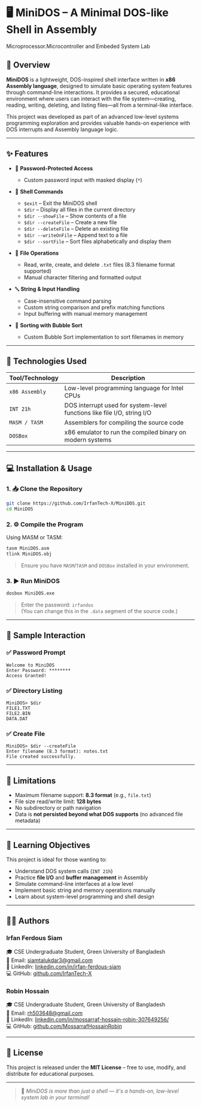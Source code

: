 # 🖥️ MiniDOS – A Minimal DOS-like Shell in Assembly
Microprocessor.Microcontroller and Embeded System Lab

## 📌 Overview

**MiniDOS** is a lightweight, DOS-inspired shell interface written in **x86 Assembly language**, designed to simulate basic operating system features through command-line interactions. It provides a secured, educational environment where users can interact with the file system—creating, reading, writing, deleting, and listing files—all from a terminal-like interface.

This project was developed as part of an advanced low-level systems programming exploration and provides valuable hands-on experience with DOS interrupts and Assembly language logic.

---

## ✨ Features

- 🔐 **Password-Protected Access**
  - Custom password input with masked display (`*`)

- 📝 **Shell Commands**
  - `$exit` – Exit the MiniDOS shell
  - `$dir` – Display all files in the current directory
  - `$dir --showFile` – Show contents of a file
  - `$dir --createFile` – Create a new file
  - `$dir --deleteFile` – Delete an existing file
  - `$dir --writeOnFile` – Append text to a file
  - `$dir --sortFile` – Sort files alphabetically and display them

- 📁 **File Operations**
  - Read, write, create, and delete `.txt` files (8.3 filename format supported)
  - Manual character filtering and formatted output

- 🔤 **String & Input Handling**
  - Case-insensitive command parsing
  - Custom string comparison and prefix matching functions
  - Input buffering with manual memory management

- 🔄 **Sorting with Bubble Sort**
  - Custom Bubble Sort implementation to sort filenames in memory

---

## 🔧 Technologies Used

| Tool/Technology | Description |
|------------------|-------------|
| `x86 Assembly`   | Low-level programming language for Intel CPUs |
| `INT 21h`        | DOS interrupt used for system-level functions like file I/O, string I/O |
| `MASM / TASM`    | Assemblers for compiling the source code |
| `DOSBox`         | x86 emulator to run the compiled binary on modern systems |

---

## 💻 Installation & Usage

### 1. 📥 Clone the Repository

```bash
git clone https://github.com/IrfanTech-X/MiniDOS.git
cd MiniDOS
```

### 2. ⚙️ Compile the Program

Using MASM or TASM:

```bash
tasm MiniDOS.asm
tlink MiniDOS.obj
```

> Ensure you have `MASM`/`TASM` and `DOSBox` installed in your environment.

### 3. ▶️ Run MiniDOS

```bash
dosbox MiniDOS.exe
```

> Enter the password: `irfandos`  
> (You can change this in the `.data` segment of the source code.)

---

## 🧪 Sample Interaction

### ✅ Password Prompt

```
Welcome to MiniDOS
Enter Password: ********
Access Granted!
```

### ✅ Directory Listing

`````
MiniDOS> $dir
FILE1.TXT
FILE2.BIN
DATA.DAT
`````

### ✅ Create File

```
MiniDOS> $dir --createFile
Enter filename (8.3 format): notes.txt
File created successfully.
```

---

## 📌 Limitations

- Maximum filename support: **8.3 format** (e.g., `file.txt`)
- File size read/write limit: **128 bytes**
- No subdirectory or path navigation
- Data is **not persisted beyond what DOS supports** (no advanced file metadata)

---

## 🎯 Learning Objectives

This project is ideal for those wanting to:

- Understand DOS system calls (`INT 21h`)
- Practice **file I/O** and **buffer management** in Assembly
- Simulate command-line interfaces at a low level
- Implement basic string and memory operations manually
- Learn about system-level programming and shell design

---

## 👨‍💻 Authors

### **Irfan Ferdous Siam**  
🎓 CSE Undergraduate Student, Green University of Bangladesh  
📧 Email: [siamtalukdar3@gmail.com](mailto:siamtalukdar3@gmail.com)  
🔗 LinkedIn: [linkedin.com/in/irfan-ferdous-siam](https://linkedin.com/in/irfan-ferdous-siam)  
💻 GitHub: [github.com/IrfanTech-X](https://github.com/IrfanTech-X)

### **Robin Hossain**  
🎓 CSE Undergraduate Student, Green University of Bangladesh  
📧 Email:  [rh503648@gmail.com](mailto:rh503648@gmail.com)  
🔗 LinkedIn: [linkedin.com/in/mossarraf-hossain-robin-307649256/](https://www.linkedin.com/in/mossarraf-hossain-robin-307649256/)  
💻 GitHub: [github.com/MossarrafHossainRobin](https://github.com/MossarrafHossainRobin)

---

## 📃 License

This project is released under the **MIT License** – free to use, modify, and distribute for educational purposes.


---

> 🔐 _MiniDOS is more than just a shell — it's a hands-on, low-level system lab in your terminal!_
